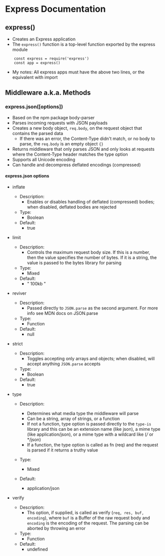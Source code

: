 # Express Documentation

## express()

-   Creates an Express application
-   The `express()` function is a top-level function exported by the express module

```
    const express = require('express')
    const app = express()
```

-   My notes: All express apps must have the above two lines, or the equivalent with import

## Middleware a.k.a. Methods

### express.json([options])

-   Based on the npm package body-parser
-   Parses incoming requests with JSON payloads
-   Creates a new body object, `req.body`, on the request object that contains the parsed data
    -   If there was an error, the Content-Type didn't match, or no body to parse, the `req.body` is an empty object `{}`
-   Returns middleware that only parses JSON and only looks at requests where the Content-Type header matches the type option
-   Supports all Unicode encoding
-   Can handle and decompress deflated encodings (compressed)

#### express.json options

-   inflate
    -   Description:
        -   Enables or disables handling of deflated (compressed) bodies; when disabled, deflated bodies are rejected
    -   Type:
        -   Boolean
    -   Default:
        -   true
-   limit
    -   Description:
        -   Controls the maximum request body size. If this is a number, then the value specifies the number of bytes. If it is a string, the value is passed to the bytes library for parsing
    -   Type:
        -   Mixed
    -   Default:
        -   " 100kb "
-   reviver
    -   Description:
        -   Passed directly to `JSON.parse` as the second argument. For more info see MDN docs on JSON.parse
    -   Type:
        -   Function
    -   Default:
        -   null
-   strict

    -   Description:
        -   Toggles accepting only arrays and objects; when disabled, will accept anything `JSON.parse` accepts
    -   Type:
        -   Boolean
    -   Default:
        -   true

-   type

    -   Description:
        -   Determines what media type the middleware will parse
        -   Can be a string, array of strings, or a function
        -   If not a function, type option is passed directly to the `type-is` library and this can be an extension name (like json), a mime type (like application/json), or a mime type with a wildcard like (_/_ or \*/json)
        -   If a function, the type option is called as fn (req) and the request is parsed if it returns a truthy value
    -   Type:
        -   Mixed
    -   Default:

        -   application/json

-   verify
    -   Description:
        -   Ths option, if supplied, is called as verify (`req, res, buf, encoding`), where `buf` is a Buffer of the raw request body and `encoding` is the encoding of the request. The parsing can be aborted by throwing an error
    -   Type:
        -   Function
    -   Default:
        -   undefined
